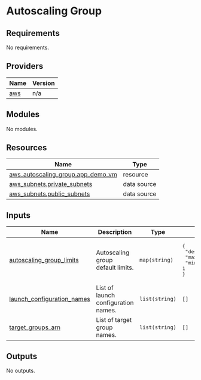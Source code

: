 # Autoscaling Group

## Requirements

No requirements.

## Providers

| Name | Version |
|------|---------|
| <a name="provider_aws"></a> [aws](#provider\_aws) | n/a |

## Modules

No modules.

## Resources

| Name | Type |
|------|------|
| [aws_autoscaling_group.app_demo_vm](https://registry.terraform.io/providers/hashicorp/aws/latest/docs/resources/autoscaling_group) | resource |
| [aws_subnets.private_subnets](https://registry.terraform.io/providers/hashicorp/aws/latest/docs/data-sources/subnets) | data source |
| [aws_subnets.public_subnets](https://registry.terraform.io/providers/hashicorp/aws/latest/docs/data-sources/subnets) | data source |

## Inputs

| Name | Description | Type | Default | Required |
|------|-------------|------|---------|:--------:|
| <a name="input_autoscaling_group_limits"></a> [autoscaling\_group\_limits](#input\_autoscaling\_group\_limits) | Autoscaling group default limits. | `map(string)` | <pre>{<br>  "desired_capacity": 2,<br>  "max_size": 3,<br>  "min_size": 1<br>}</pre> | no |
| <a name="input_launch_configuration_names"></a> [launch\_configuration\_names](#input\_launch\_configuration\_names) | List of launch configuration names. | `list(string)` | `[]` | no |
| <a name="input_target_groups_arn"></a> [target\_groups\_arn](#input\_target\_groups\_arn) | List of target group names. | `list(string)` | `[]` | no |

## Outputs

No outputs.
